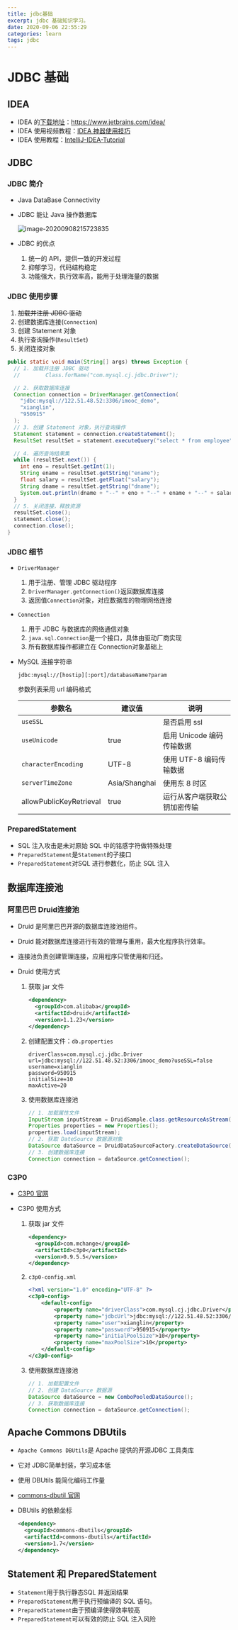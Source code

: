 ```yaml
---
title: jdbc基础
excerpt: jdbc 基础知识学习。
date: 2020-09-06 22:55:29
categories: learn
tags: jdbc
---
```


# JDBC 基础

## IDEA

* IDEA 的[下载地址](https://www.jetbrains.com/idea/)：https://www.jetbrains.com/idea/
* IDEA 使用视频教程：[IDEA 神器使用技巧](https://www.imooc.com/learn/924)
* IDEA 使用教程：[IntelliJ-IDEA-Tutorial](https://github.com/judasn/IntelliJ-IDEA-Tutorial)

## JDBC

### JDBC 简介

* Java DataBase Connectivity

* JDBC 能让 Java 操作数据库

  ![image-20200908215723835](https://cdn.jsdelivr.net/gh/xianglin2020/gallery@master/202009/215724.png)

* JDBC 的优点

  1. 统一的 API，提供一致的开发过程
  2. 抑郁学习，代码结构稳定
  3. 功能强大，执行效率高，能用于处理海量的数据

### JDBC 使用步骤

1. <s>加载并注册 JDBC 驱动</s>
2. 创建数据库连接(`Connection`)
3. 创建 Statement 对象
4. 执行查询操作(`ResultSet`)
5. 关闭连接对象

```java
public static void main(String[] args) throws Exception {
  // 1. 加载并注册 JDBC 驱动
  //        Class.forName("com.mysql.cj.jdbc.Driver");

  // 2. 获取数据库连接
  Connection connection = DriverManager.getConnection(
    "jdbc:mysql://122.51.48.52:3306/imooc_demo",
    "xianglin",
    "950915"
  );
  // 3. 创建 Statement 对象，执行查询操作
  Statement statement = connection.createStatement();
  ResultSet resultSet = statement.executeQuery("select * from employee");

  // 4. 遍历查询结果集
  while (resultSet.next()) {
    int eno = resultSet.getInt(1);
    String ename = resultSet.getString("ename");
    float salary = resultSet.getFloat("salary");
    String dname = resultSet.getString("dname");
    System.out.println(dname + "--" + eno + "--" + ename + "--" + salary);
  }
  // 5. 关闭连接，释放资源
  resultSet.close();
  statement.close();
  connection.close();
}
```

### JDBC 细节

* `DriverManager`

  1. 用于注册、管理 JDBC 驱动程序
  2. `DriverManager.getConnection()`返回数据库连接
  3. 返回值`Connection`对象，对应数据库的物理网络连接

* `Connection`

  1. 用于 JDBC 与数据库的网络通信对象
  2. `java.sql.Connection`是一个接口，具体由驱动厂商实现
  3. 所有数据库操作都建立在 Connection对象基础上

* MySQL 连接字符串

  `jdbc:mysql://[hostip][:port]/databaseName?param`

  参数列表采用 url 编码格式

  | 参数名                  | 建议值        | 说明                         |
  | ----------------------- | ------------- | ---------------------------- |
  | `useSSL`                |               | 是否启用 ssl                 |
  | `useUnicode`            | true          | 启用 Unicode 编码传输数据    |
  | `characterEncoding`     | UTF-8         | 使用 UTF-8 编码传输数据      |
  | `serverTimeZone`        | Asia/Shanghai | 使用东 8 时区                |
  | allowPublicKeyRetrieval | true          | 运行从客户端获取公钥加密传输 |

### PreparedStatement

* SQL 注入攻击是未对原始 SQL 中的铭感字符做特殊处理
* `PreparedStatement`是`Statement`的子接口
* `PreparedStatement`对SQL 进行参数化，防止 SQL 注入

## 数据库连接池

### 阿里巴巴 Druid连接池

* Druid 是阿里巴巴开源的数据库连接池组件。

* Druid 能对数据库连接进行有效的管理与重用，最大化程序执行效率。

* 连接池负责创建管理连接，应用程序只管使用和归还。

* Druid 使用方式

  1. 获取 jar 文件

     ```xml
     <dependency>
       <groupId>com.alibaba</groupId>
       <artifactId>druid</artifactId>
       <version>1.1.23</version>
     </dependency>
     ```

     

  2. 创建配置文件：`db.properties`

     ```properties
     driverClass=com.mysql.cj.jdbc.Driver
     url=jdbc:mysql://122.51.48.52:3306/imooc_demo?useSSL=false
     username=xianglin
     password=950915
     initialSize=10
     maxActive=20
     ```

  3. 使用数据库连接池

     ```java
     // 1. 加载属性文件
     InputStream inputStream = DruidSample.class.getResourceAsStream("/druid.properties");
     Properties properties = new Properties();
     properties.load(inputStream);
     // 2. 获取 DateSource 数据源对象
     DataSource dataSource = DruidDataSourceFactory.createDataSource(properties);
     // 3. 创建数据库连接
     Connection connection = dataSource.getConnection();
     ```

     

### C3P0

* [C3P0 官网](https://www.mchange.com/projects/c3p0/)

* C3P0 使用方式

  1. 获取 jar 文件

     ```xml
     <dependency>
       <groupId>com.mchange</groupId>
       <artifactId>c3p0</artifactId>
       <version>0.9.5.5</version>
     </dependency>
     ```

     

  2. `c3p0-config.xml`

     ```xml
     <?xml version="1.0" encoding="UTF-8" ?>
     <c3p0-config>
         <default-config>
             <property name="driverClass">com.mysql.cj.jdbc.Driver</property>
             <property name="jdbcUrl">jdbc:mysql://122.51.48.52:3306/imooc_demo?useSSL=false</property>
             <property name="user">xianglin</property>
             <property name="password">950915</property>
             <property name="initialPoolSize">10</property>
             <property name="maxPoolSize">10</property>
         </default-config>
     </c3p0-config>
     ```

  3. 使用数据库连接池

     ```java
     // 1. 加载配置文件
     // 2. 创建 DataSource 数据源
     DataSource dataSource = new ComboPooledDataSource();
     // 3. 获取数据库连接
     Connection connection = dataSource.getConnection();
     ```

## Apache Commons DBUtils

* `Apache Commons DBUtils`是 Apache 提供的开源JDBC 工具类库

* 它对 JDBC简单封装，学习成本低

* 使用 DBUtils 能简化编码工作量

* [commons-dbutil 官网](https://commons.apache.org/proper/commons-dbutils/)

* DBUtils 的依赖坐标

  ```xml
  <dependency>
    <groupId>commons-dbutils</groupId>
    <artifactId>commons-dbutils</artifactId>
    <version>1.7</version>
  </dependency>
  ```



## Statement 和 PreparedStatement

* `Statement`用于执行静态SQL 并返回结果
* `PreparedStatement`用于执行预编译的 SQL 语句。
* `PreparedStatement`由于预编译使得效率较高
* `PreparedStatement`可以有效的防止 SQL 注入风险
